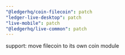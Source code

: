 ```yaml
---
"@ledgerhq/coin-filecoin": patch
"ledger-live-desktop": patch
"live-mobile": patch
"@ledgerhq/live-common": patch
---
```


support: move filecoin to its own coin module
